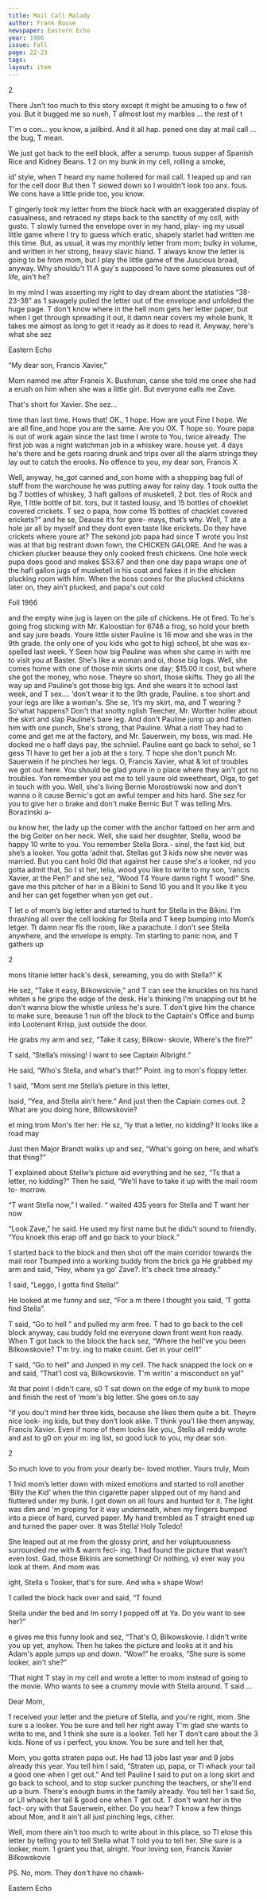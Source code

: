 ```yaml
---
title: Mail Call Malady
author: Frank Rouse
newspaper: Eastern Echo
year: 1966
issue: Fall
page: 22-23
tags:
layout: item
---
```

2

There Jsn't too much to this story except it might be amusing to o few of you. But it bugged me so nueh, T almost lost my marbles ... the rest of t

T'm o con... you know, a jailbird. And it all hap. pened one day at mail call ... the bug, T mean.

We just got back to the eell block, affer a serump. tuous supper af Spanish Rice and Kidney Beans. 1 2 on my bunk in my cell, rolling a smoke,

id’ style, when T heard my name hollered for mail call. 1 leaped up and ran for the cell door But then T siowed down so I wouldn't look too anx. fous. We cons have a little pride too, you know.

T gingerly took my letter from the block hack with an exaggerated display of casualness, and retraced ny steps back to the sanctity of my ccll, with gusto. T slowly turned the envelope over in my hand, play- ing my usual little game where I try to guess which eratic, shapely starlet had written me this time. But, as usual, it was my monthly letter from mom; bulky in volume, and written in her strong, heavy slavic hiand. T aiways know the letter is going to be from mom, but I play the little game of the Juscious broad, anyway. Why shouldu’t 11 A guy's supposed 1o have some pleasures out of life, ain't he?

In my mind I was asserting my right to day dream abont the statisties “38-23-38" as 1 savagely pulled the letter out of the envelope and unfolded the huge page. T don't know where in the hell mom gets her letter paper, but when I get through spreading it out, it damn near covers my whole bunk, It takes me almost as long to get it ready as it does to read it. Anyway, here's what she sez

Eastern Echo

“My dear son, Francis Xavier,”

Mom named me after Franeis X. Bushman, canse she told me onee she had a erush on him when she was a little girl. But everyone ealls me Zave.

That's short for Xavier. She sez...

time than last time. Hows that! OK., 1 hope. How are yout Fine I hope. We are all fine_and hope you are the same. Are you OX. T hope so. Youre papa is out of work again since the last time I wrote to You, twice already. The first job was a night watchman job in a whiskey ware. house yet. 4 days he's there and he gets roaring drunk and trips over all the alarm strings they lay out to catch the erooks. No offence to you, my dear son, Francis X

Well, anyway, he_got canned and_con home with a shopping bag full of stuff from the warchouse he was putting away for rainy day. 1 took outta the bg 7 bottles of whiskey, 3 haft gallons of musketell, 2 bot. tles of Rock and Rye, 1 lttle bottle of bit. tors, but it tasted lousy, and 15 bottles of choeklet covered crickets. T sez o papa, how come 15 bottles of chacklet covered erickets?” and he se, Deause it’s for gore- mays, that’s why. Well, T ate a hole jar all by myself and they dont even taste like erickets. Do they have crickets where youre at? The sekond job papa had since T wrote you lnst was at that big restrant down fown, the CHICKEN GALORE. And he was a chicken plucker beause they only cooked fresh chickens. One hole weck pupa does good and makes $53.67 and then one day papa wraps one of the hafl gallon jugs of musketell in his coat and fakes it in the ehicken plucking room with him. When the boss comes for the plucked chickens Iater on, they ain't plucked, and papa's out cold

Foll 1966

and the empty wine jug is layen on the pile of chickens. He ot fired. To he's going frog sticking with Mr. Kaloostian for 6746 a frog, so hold your breth and say jure beads. Youre little sister Pauline is 16 mow and she was in the 9th grade. the only one of you kids who got to hig} school, bt she was ex-spelled last week. Y Seen how big Pauline was when she came in with me to visit you at Baster. She's like a woman and oi, those big logs. Well, she comes home with one of those min skirts one day; $15.00 it cost, but where she got the money, who nose. Theyre so short, those skifts. They go all the way up and Pauline’s got those big lgs. And she wears it to school last week, and T sex.... ‘don’t wear it to the 9th grade, Pauline. s too short and your legs are like a woman's. She se, ‘it’s my skirt, ma, and T wearing ? So'what happens? Don't that snotty nglish Teecher, Mr. Wortter holler about the skirt and slap Pauline’s bare leg. And don't Pauline jump up and flatten him with one punch, She's strong, that Pauline. What a riot! They had to come and get me at the factory, and Mr. Sauerwein, my boss, wis mad. He docked me o haff days pay, the schniiel. Pauline eant go back to sehol, so 1 gess Tl have to get her a job at the s tory. T hope she don't punch Mr. Sauerwein if he pinches her legs. O, Francis Xavier, what & lot of troubles we got out here. You should be glad youre in o place where they ain't got no troubles. Yon remember you ast me to tell yaure old sweetheart, Olga, to get in touch with you. Well, she's living Bernie Morostrowski now and don't wanna o it cause Bernic's got an awful temper and hits hard. She sez for you to give her o brake and don't make Bernic But T was telling Mrs. Borazinski a-

ou know her, the lady up the comer with the anchor fattoed on her arm and the big Goiter on her neck. Well, she said her dsughter, Stella, wood be happy 10 write to you. You remember Stella Bora.- sinsl, the fast kid, but she’s a looker. You gotta ‘adnit that. Stellas got 3 kids now she never was married. But you cant hold 0ld that against her cause she's a looker, nd you gotta admit that, So I st her, telia, wood you like to write to my son, ‘rancis Xavier, at the Pen?’ and she sez, “Wood T4 Youre damn right T wood!” She. gave me this pitcher of her in a Bikini to Send 10 you and It you like it you and her can get fogether when yon get out .

T let o of mom’s big letter and started to hunt for Stella in the Bikini. I'm thrashing all over the cell looking for Stella and T keep bumping into Mom’s letger. Tt damn near fls the room, like a parachute. I don't see Stella anywhere, and the envelope is empty. Tm starting to panic now, and T gathers up

2

mons titanie letter hack's desk, sereaming, you do with Stella?” K

He sez, “Take it easy, Bilkowskivie,” and T can see the knuckles on his hand whiten s he grips the edge of the desk. He's thinking I'm snapping out bt he don't wanna blow the whistle unless he's sure. T don't give him the chance to make sure, beeause 1 run off the block to the Captain's Office and bump into Lootenant Krisp, just outside the door.

He grabs my arm and sez, “Take it casy, Bilkow- skovie, Where's the fire?”

T said, “Stella’s missing! I want to see Captain Albright.”

He said, “Who's Stella, and what's that?” Point. ing to mon's floppy letter.

1 said, “Mom sent me Stella’s pieture in this letter,

Isaid, “Yea, and Stella ain't here.” And just then the Capiain comes out. 2 What are you doing hore, Billowskovie?

et ming trom Mon's lter her: He sz, “Iy that a letter, no kidding? It looks like a road may

Just then Major Brandt walks up and sez, “What's going on here, and what’s that thing?”

T explained about Stellw’s picture aid everything and he sez, “Ts that a letter, no kidding?” Then he said, “We'll have to take it up with the mail room to- morrow.

“T want Stella now,” I wailed. “ waited 435 years for Stella and T want her now

“Look Zave,” he said. He used my first name but he didu't sound to friendly. “You knoek this erap off and go back to your block.”

1 started back to the block and then shot off the main corridor towards the mail roor Tbumped into a working buddy from the brick ga He grabbed my arm and said, “Hey, where ya go’ Zave?. It's check time already.”

1 said, “Leggo, I gotta find Stella!”

He looked at me funny and sez, “For a m there I thought you said, ‘T gotta find Stella”.

T said, “Go to hell ” and pulled my arm free. T had to go back to the cell block anyway, cau buddy fold me everyone down front went hon ready. When T got back to the block the hack sez, “Where the hell've you been Bilkowskovie? T'm try. ing to make count. Get in your cell1”

T said, “Go to hell” and Junped in my cell. The hack snapped the lock on e and said, “That'l cost va, Bilkowskovie. T'm writin' a misconduct on ya!”

‘At that point I didn't care, s0 T sat down on the edge of my bunk to mope and finish the rest of ‘mom's big letter. She goes on.to say

“if you dou't mind her three kids, because she likes them quite a bit. Theyre nice look- ing kids, but they don’t look alike. T think you'l like them anyway, Francis Xavier. Even if none of them looks like you_ Stella all reddy wrote and ast to g0 on your m: ing list, so good luck to you, my dear son.

2

So much love to you from your dearly be- loved mother. Yours truly, Mom

1 1nid mom’s letter down with mixed emotions and started to roll another ‘Billy the Kid’ when the thin cigarette paper slipped out of my hand and fluttered under my bunk. I got down on all fours and hunted for it. The light was dim and 'm groping for it way underneath, when my fingers bumped into a piece of hard, curved paper. My hand trembled as T straight ened up and turned the paper over. It was Stella! Holy Toledo!

She leaped out at me from the glossy print, and her voluptuousness surrounded me with & warm fecl- ing. 1 had found the picture that wasn’t even lost. Gad, those Bikinis are something! Or nothing, v} ever way you look at them. And mom was

ight, Stella s Tooker, that's for sure. And wha » shape Wow!

1 called the block hack over and said, “T found

Stella under the bed and Im sorry I popped off at Ya. Do you want to see her?”

e gives me this funny look and sez, “That's O, Bilkowskovie. I didn't write you up yet, anyhow. Then he takes the picture and looks at it and his Adam's apple jumps up and down. “Wow!” he eroaks, “She sure is some looker, ain't she?”

‘That night T stay in my cell and wrote a letter to mom instead of going to the movie. Who wants to see a crummy movie with Stella around. T said ...

Dear Mom,

1 received your letter and the pieture of Stella, and you're right, mom. She sure s a looker. You be sure and tell her right away T'm glad she wants to write to me, and 1 think she sure is a looker. Tell her T don’t care about the 3 kids. None of us i perfect, you know. You be sure and tell her that,

Mom, you gotta straten papa out. He had 13 jobs last year and 9 jobs already this year. You tell him I said, “Straten up, papa, or Tl whack your tail a good one when I get out.” And tell Pauline I said to put on a long skirt and go back to school, and to stop sucker punching the teachers, or she'll end up a bum. There's enough bums in the family already. You tell her 1 said 5o, or LIl whack her tail & good one when T get out. T don't want her in the fact- ory with that Sauerwein, either. Do you hear? T know a few things about Moe, and it ain't all just pinching legs, cither.

Well, mom there ain't too much to write about in this place, so Tl elose this letter by telling you to tell Stella what T told you to tell her. She sure is a looker, mom. 1 grant you that, alright. Your loving son, Francis Xavier Bilkowskovie

PS. No, mom. They don't have no chawk-

Eastern Echo
